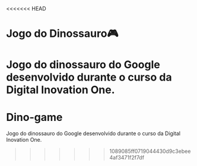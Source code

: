 <<<<<<< HEAD
# Jogo do Dinossauro:video_game:

Jogo do dinossauro do Google desenvolvido durante o curso da Digital Inovation One.
=======
# Dino-game
Jogo do dinossauro do Google desenvolvido durante o curso da Digital Inovation One.
>>>>>>> 1089085ff0719044430d9c3ebee4af3471f2f7df
